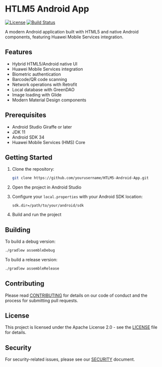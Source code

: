 # HTLM5 Android App

[![License](https://img.shields.io/badge/License-Apache%202.0-blue.svg)](LICENSE)
[![Build Status](https://github.com/yourusername/HTLM5-Android-App/actions/workflows/release-workflows.yaml/badge.svg)](https://github.com/yourusername/HTLM5-Android-App/actions)

A modern Android application built with HTML5 and native Android components, featuring Huawei Mobile Services integration.

## Features

- Hybrid HTML5/Android native UI
- Huawei Mobile Services integration
- Biometric authentication
- Barcode/QR code scanning
- Network operations with Retrofit
- Local database with GreenDAO
- Image loading with Glide
- Modern Material Design components

## Prerequisites

- Android Studio Giraffe or later
- JDK 11
- Android SDK 34
- Huawei Mobile Services (HMS) Core

## Getting Started

1. Clone the repository:
   ```bash
   git clone https://github.com/yourusername/HTLM5-Android-App.git
   ```

2. Open the project in Android Studio

3. Configure your `local.properties` with your Android SDK location:
   ```properties
   sdk.dir=/path/to/your/android/sdk
   ```

4. Build and run the project

## Building

To build a debug version:
```bash
./gradlew assembleDebug
```

To build a release version:
```bash
./gradlew assembleRelease
```

## Contributing

Please read [CONTRIBUTING](./CONTRIBUTING.md) for details on our code of conduct and the process for submitting pull requests.

## License

This project is licensed under the Apache License 2.0 - see the [LICENSE](./LICENSE.md) file for details.

## Security

For security-related issues, please see our [SECURITY](./SECURITY.md) document.
